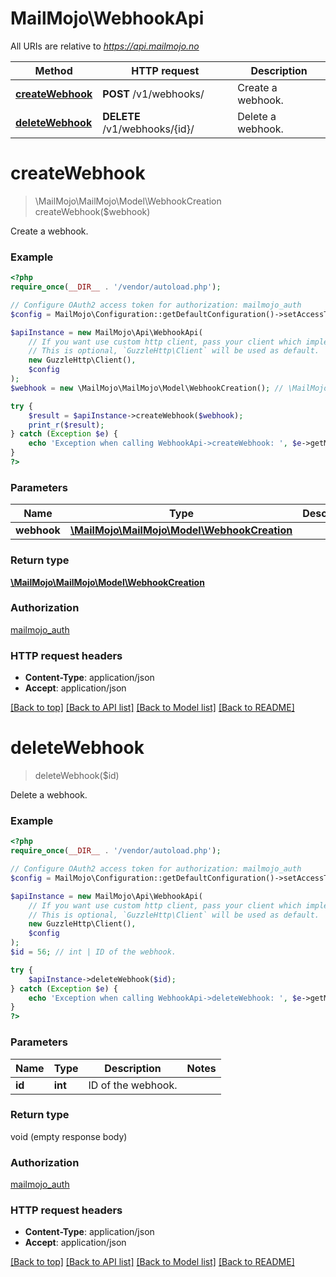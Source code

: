 # MailMojo\WebhookApi

All URIs are relative to *https://api.mailmojo.no*

Method | HTTP request | Description
------------- | ------------- | -------------
[**createWebhook**](WebhookApi.md#createWebhook) | **POST** /v1/webhooks/ | Create a webhook.
[**deleteWebhook**](WebhookApi.md#deleteWebhook) | **DELETE** /v1/webhooks/{id}/ | Delete a webhook.


# **createWebhook**
> \MailMojo\MailMojo\Model\WebhookCreation createWebhook($webhook)

Create a webhook.

### Example
```php
<?php
require_once(__DIR__ . '/vendor/autoload.php');

// Configure OAuth2 access token for authorization: mailmojo_auth
$config = MailMojo\Configuration::getDefaultConfiguration()->setAccessToken('YOUR_ACCESS_TOKEN');

$apiInstance = new MailMojo\Api\WebhookApi(
    // If you want use custom http client, pass your client which implements `GuzzleHttp\ClientInterface`.
    // This is optional, `GuzzleHttp\Client` will be used as default.
    new GuzzleHttp\Client(),
    $config
);
$webhook = new \MailMojo\MailMojo\Model\WebhookCreation(); // \MailMojo\MailMojo\Model\WebhookCreation | 

try {
    $result = $apiInstance->createWebhook($webhook);
    print_r($result);
} catch (Exception $e) {
    echo 'Exception when calling WebhookApi->createWebhook: ', $e->getMessage(), PHP_EOL;
}
?>
```

### Parameters

Name | Type | Description  | Notes
------------- | ------------- | ------------- | -------------
 **webhook** | [**\MailMojo\MailMojo\Model\WebhookCreation**](../Model/WebhookCreation.md)|  |

### Return type

[**\MailMojo\MailMojo\Model\WebhookCreation**](../Model/WebhookCreation.md)

### Authorization

[mailmojo_auth](../../README.md#mailmojo_auth)

### HTTP request headers

 - **Content-Type**: application/json
 - **Accept**: application/json

[[Back to top]](#) [[Back to API list]](../../README.md#documentation-for-api-endpoints) [[Back to Model list]](../../README.md#documentation-for-models) [[Back to README]](../../README.md)

# **deleteWebhook**
> deleteWebhook($id)

Delete a webhook.

### Example
```php
<?php
require_once(__DIR__ . '/vendor/autoload.php');

// Configure OAuth2 access token for authorization: mailmojo_auth
$config = MailMojo\Configuration::getDefaultConfiguration()->setAccessToken('YOUR_ACCESS_TOKEN');

$apiInstance = new MailMojo\Api\WebhookApi(
    // If you want use custom http client, pass your client which implements `GuzzleHttp\ClientInterface`.
    // This is optional, `GuzzleHttp\Client` will be used as default.
    new GuzzleHttp\Client(),
    $config
);
$id = 56; // int | ID of the webhook.

try {
    $apiInstance->deleteWebhook($id);
} catch (Exception $e) {
    echo 'Exception when calling WebhookApi->deleteWebhook: ', $e->getMessage(), PHP_EOL;
}
?>
```

### Parameters

Name | Type | Description  | Notes
------------- | ------------- | ------------- | -------------
 **id** | **int**| ID of the webhook. |

### Return type

void (empty response body)

### Authorization

[mailmojo_auth](../../README.md#mailmojo_auth)

### HTTP request headers

 - **Content-Type**: application/json
 - **Accept**: application/json

[[Back to top]](#) [[Back to API list]](../../README.md#documentation-for-api-endpoints) [[Back to Model list]](../../README.md#documentation-for-models) [[Back to README]](../../README.md)

